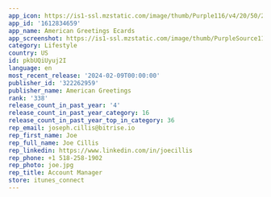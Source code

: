 ```yaml
---
app_icon: https://is1-ssl.mzstatic.com/image/thumb/Purple116/v4/20/50/2a/20502add-ea2b-46b3-5d86-a58fb4a0cc49/AppIcon-0-1x_U007emarketing-0-7-0-85-220.png/1024x1024bb.png
app_id: '1612834659'
app_name: American Greetings Ecards
app_screenshot: https://is1-ssl.mzstatic.com/image/thumb/PurpleSource116/v4/14/c8/1d/14c81d4e-53ea-0da0-b28c-41df6d22aa73/9e978293-f765-41c2-a8e2-da14f8090d4f_DP.002_American_Greetings_Ecard_App-Store-Iphone-1242x2208-A.jpg/1242x2208bb.png
category: Lifestyle
country: US
id: pkbUQiUyuj2I
language: en
most_recent_release: '2024-02-09T00:00:00'
publisher_id: '322262959'
publisher_name: American Greetings
rank: '338'
release_count_in_past_year: '4'
release_count_in_past_year_category: 16
release_count_in_past_year_top_in_category: 36
rep_email: joseph.cillis@bitrise.io
rep_first_name: Joe
rep_full_name: Joe Cillis
rep_linkedin: https://www.linkedin.com/in/joecillis
rep_phone: +1 518-258-1902
rep_photo: joe.jpg
rep_title: Account Manager
store: itunes_connect
---
```

